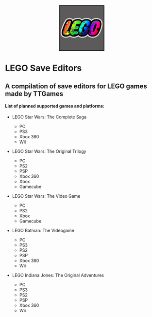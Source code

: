 <p align="center">
	<img align="center" src="logo.png" width="150">
</p>

# LEGO Save Editors

## A compilation of save editors for LEGO games made by TTGames

#### List of planned supported games and platforms:

- LEGO Star Wars: The Complete Saga
  - PC
  - PS3
  - Xbox 360
  - Wii

- LEGO Star Wars: The Original Trilogy
  - PC
  - PS2
  - PSP
  - Xbox 360
  - Xbox
  - Gamecube

- LEGO Star Wars: The Video Game
  - PC
  - PS2
  - Xbox
  - Gamecube

- LEGO Batman: The Videogame
  - PC
  - PS3
  - PS2
  - PSP
  - Xbox 360
  - Wii

- LEGO Indiana Jones: The Original Adventures
  - PC
  - PS3
  - PS2
  - PSP
  - Xbox 360
  - Wii